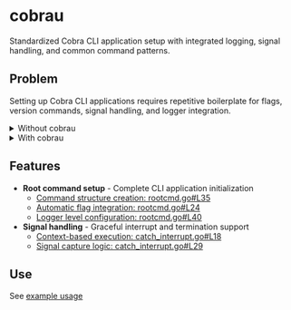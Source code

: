 # cobrau

Standardized Cobra CLI application setup with integrated logging,
signal handling, and common command patterns.

## Problem

Setting up Cobra CLI applications requires repetitive boilerplate for
flags, version commands, signal handling, and logger integration.

<details>
<summary>Without cobrau</summary>

```go
import (
    "context"
    "fmt"
    "os"
    "os/signal"
    "sync"

    "github.com/spf13/cobra"
    "github.com/voedger/voedger/pkg/goutils/logger"
)

func main() {
    rootCmd := &cobra.Command{
        Use:   "myapp",
        Short: "My application",
        PersistentPreRun: func(cmd *cobra.Command, args []string) {
            // Manual flag handling - boilerplate here
            if ok, _ := cmd.Flags().GetBool("trace"); ok {
                logger.SetLogLevel(logger.LogLevelTrace)
                logger.Verbose("Using logger.LogLevelTrace...")
            } else if ok, _ := cmd.Flags().GetBool("verbose"); ok {
                logger.SetLogLevel(logger.LogLevelVerbose)
                logger.Verbose("Using logger.LogLevelVerbose...")
            }
        },
    }

    // Manual flag setup for every command - repetitive
    rootCmd.Flags().BoolP("verbose", "v", false, "Enable verbose output")
    rootCmd.Flags().Bool("trace", false, "Enable trace output")
    rootCmd.InitDefaultHelpFlag()
    rootCmd.SilenceErrors = true

    // Manual version command creation
    versionCmd := &cobra.Command{
        Use:   "version",
        Short: "Print version",
        Run: func(cmd *cobra.Command, args []string) {
            fmt.Printf("%s version %s\n", cmd.Root().Name(), version)
        },
    }

    rootCmd.SetArgs(os.Args[1:])
    rootCmd.AddCommand(versionCmd)
    rootCmd.InitDefaultCompletionCmd()
    rootCmd.SilenceUsage = true

    // Manual signal handling - complex and error-prone
    signals := make(chan os.Signal, 1)
    ctx, cancel := context.WithCancel(context.Background())
    signal.Notify(signals, os.Interrupt)

    var wg sync.WaitGroup
    var err error
    wg.Add(1)
    go func() {
        defer wg.Done()
        err = rootCmd.ExecuteContext(ctx)
        cancel()
    }()

    select {
    case <-signals:
        logger.Info("signal received")
        cancel()
    case <-ctx.Done():
    }
    wg.Wait()

    if err != nil {
        os.Exit(1)
    }
}
```
</details>

<details>
<summary>With cobrau</summary>

```go
import (
    "os"
    "github.com/voedger/voedger/pkg/goutils/cobrau"
)

func main() {
    rootCmd := cobrau.PrepareRootCmd(
        "myapp",
        "My application",
        os.Args,
        "1.0.0",
        newServerCmd(),
        newConfigCmd(),
    )

    if err := cobrau.ExecCommandAndCatchInterrupt(rootCmd); err != nil {
        os.Exit(1)
    }
}
```
</details>

## Features

- **Root command setup** - Complete CLI application initialization
  - [Command structure creation: rootcmd.go#L35](rootcmd.go#L35)
  - [Automatic flag integration: rootcmd.go#L24](rootcmd.go#L24)
  - [Logger level configuration: rootcmd.go#L40](rootcmd.go#L40)
- **Signal handling** - Graceful interrupt and termination support
  - [Context-based execution: catch_interrupt.go#L18](catch_interrupt.go#L18)
  - [Signal capture logic: catch_interrupt.go#L29](catch_interrupt.go#L29)

## Use

See [example usage](example_test.go)
